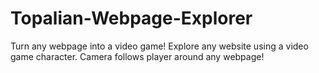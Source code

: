 # Topalian-Webpage-Explorer
Turn any webpage into a video game! Explore any website using a video game character. Camera follows player around any webpage!

